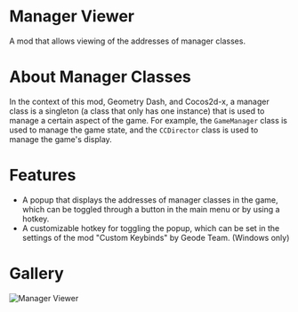 # Manager Viewer
A mod that allows viewing of the addresses of manager classes.

# About Manager Classes
In the context of this mod, Geometry Dash, and Cocos2d-x, a manager class is a singleton (a class that only has one instance) that is used to manage a certain aspect of the game. For example, the `GameManager` class is used to manage the game state, and the `CCDirector` class is used to manage the game's display.

# Features
- A popup that displays the addresses of manager classes in the game, which can be toggled through a button in the main menu or by using a hotkey.
- A customizable hotkey for toggling the popup, which can be set in the settings of the mod "Custom Keybinds" by Geode Team. (Windows only)

# Gallery
![Manager Viewer](hiimjustin000.manager_viewer/manager-viewer.png?scale=0.6)